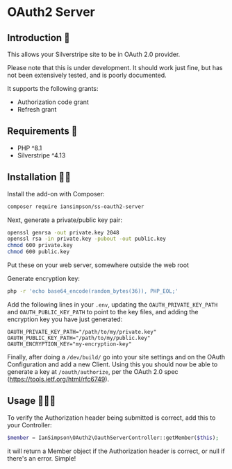 # OAuth2 Server

## Introduction 👋

This allows your Silverstripe site to be in OAuth 2.0 provider.

Please note that this is under development. It should work just fine, but has not been extensively tested, and is poorly documented.

It supports the following grants:

 * Authorization code grant
 * Refresh grant

## Requirements 🦺

 * PHP ^8.1
 * Silverstripe ^4.13

## Installation 👷‍♀️

Install the add-on with Composer:

```sh
composer require iansimpson/ss-oauth2-server
```

Next, generate a private/public key pair:

```sh
openssl genrsa -out private.key 2048
openssl rsa -in private.key -pubout -out public.key
chmod 600 private.key
chmod 600 public.key
```

Put these on your web server, somewhere outside the web root

Generate encryption key:

```sh
php -r 'echo base64_encode(random_bytes(36)), PHP_EOL;'
```

Add the following lines in your `.env`, updating the `OAUTH_PRIVATE_KEY_PATH` and `OAUTH_PUBLIC_KEY_PATH` to point to the key files, and adding the encryption key you have just generated:

```env
OAUTH_PRIVATE_KEY_PATH="/path/to/my/private.key"
OAUTH_PUBLIC_KEY_PATH="/path/to/my/public.key"
OAUTH_ENCRYPTION_KEY="my-encryption-key"
```

Finally, after doing a `/dev/build/` go into your site settings and on the OAuth Configuration and add a new Client. Using this you should now be able to generate a key at `/oauth/authorize`, per the OAuth 2.0 spec (https://tools.ietf.org/html/rfc6749).

## Usage 🏃🏃🏃

To verify the Authorization header being submitted is correct, add this to your Controller:

```php
$member = IanSimpson\OAuth2\OauthServerController::getMember($this);
```

it will return a Member object if the Authorization header is correct, or null if there's an error. Simple!
